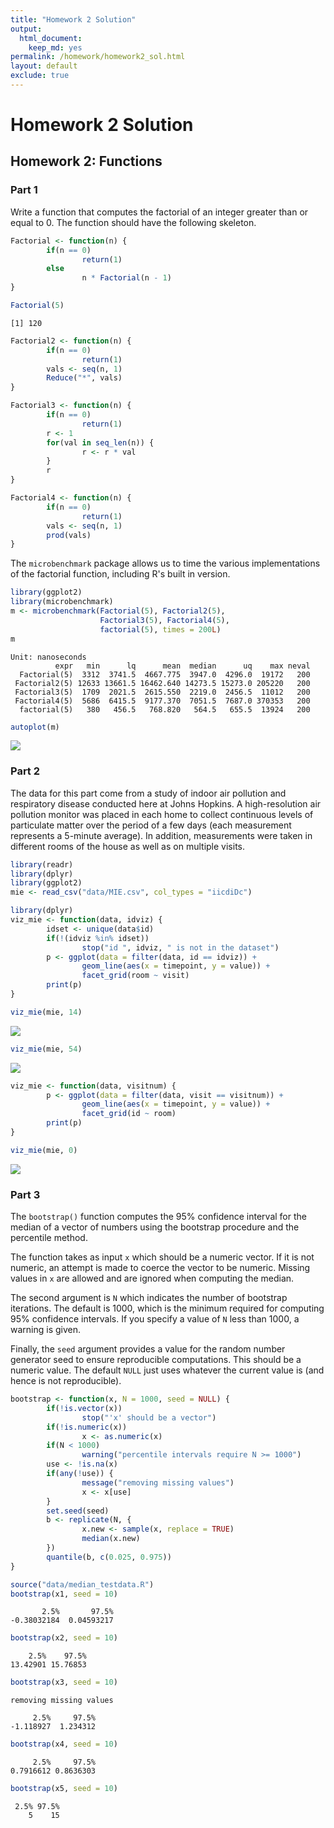 ```yaml
---
title: "Homework 2 Solution"
output: 
  html_document: 
    keep_md: yes
permalink: /homework/homework2_sol.html
layout: default 
exclude: true
---
```


# Homework 2 Solution



## Homework 2: Functions


### Part 1

Write a function that computes the factorial of an integer greater than or equal to 0. The function should have the following skeleton.


```r
Factorial <- function(n) {
        if(n == 0) 
                return(1)
        else
                n * Factorial(n - 1)
}
```


```r
Factorial(5)
```

```
[1] 120
```


```r
Factorial2 <- function(n) {
        if(n == 0)
                return(1)
        vals <- seq(n, 1)
        Reduce("*", vals)
}

Factorial3 <- function(n) {
        if(n == 0)
                return(1)
        r <- 1
        for(val in seq_len(n)) {
                r <- r * val
        }
        r
}

Factorial4 <- function(n) {
        if(n == 0)
                return(1)
        vals <- seq(n, 1)
        prod(vals)
}
```

The `microbenchmark` package allows us to time the various implementations of the factorial function, including R's built in version.


```r
library(ggplot2)
library(microbenchmark)
m <- microbenchmark(Factorial(5), Factorial2(5), 
                    Factorial3(5), Factorial4(5),
                    factorial(5), times = 200L)
m
```

```
Unit: nanoseconds
          expr   min      lq      mean  median      uq    max neval
  Factorial(5)  3312  3741.5  4667.775  3947.0  4296.0  19172   200
 Factorial2(5) 12633 13661.5 16462.640 14273.5 15273.0 205220   200
 Factorial3(5)  1709  2021.5  2615.550  2219.0  2456.5  11012   200
 Factorial4(5)  5686  6415.5  9177.370  7051.5  7687.0 370353   200
  factorial(5)   380   456.5   768.820   564.5   655.5  13924   200
```

```r
autoplot(m)
```

![](unnamed-chunk-5-1.png)<!-- -->


### Part 2

The data for this part come from a study of indoor air pollution and respiratory disease conducted here at Johns Hopkins. A high-resolution air pollution monitor was placed in each home to collect continuous levels of particulate matter over the period of a few days (each measurement represents a 5-minute average). In addition, measurements were taken in different rooms of the house as well as on multiple visits. 


```r
library(readr)
library(dplyr)
library(ggplot2)
mie <- read_csv("data/MIE.csv", col_types = "iicdiDc")
```



```r
library(dplyr)
viz_mie <- function(data, idviz) {
        idset <- unique(data$id)
        if(!(idviz %in% idset))
                stop("id ", idviz, " is not in the dataset")
        p <- ggplot(data = filter(data, id == idviz)) +
                geom_line(aes(x = timepoint, y = value)) + 
                facet_grid(room ~ visit)
        print(p)
}
```


```r
viz_mie(mie, 14)
```

![](unnamed-chunk-8-1.png)<!-- -->

```r
viz_mie(mie, 54)
```

![](unnamed-chunk-8-2.png)<!-- -->



```r
viz_mie <- function(data, visitnum) {
        p <- ggplot(data = filter(data, visit == visitnum)) +
                geom_line(aes(x = timepoint, y = value)) + 
                facet_grid(id ~ room)
        print(p)
}
```

```r
viz_mie(mie, 0)
```

![](unnamed-chunk-10-1.png)<!-- -->

### Part 3

The `bootstrap()` function computes the 95% confidence interval for the median of a vector of numbers using the bootstrap procedure and the percentile method. 

The function takes as input `x` which should be a numeric vector. If it is not numeric, an attempt is made to coerce the vector to be numeric. Missing values in `x` are allowed and are ignored when computing the median.

The second argument is `N` which indicates the number of bootstrap iterations. The default is 1000, which is the minimum required for computing 95% confidence intervals. If you specify a value of `N` less than 1000, a warning is given.

Finally, the `seed` argument provides a value for the random number generator seed to ensure reproducible computations. This should be a numeric value. The default `NULL` just uses whatever the current value is (and hence is not reproducible).



```r
bootstrap <- function(x, N = 1000, seed = NULL) {
        if(!is.vector(x))
                stop("'x' should be a vector")
        if(!is.numeric(x))
                x <- as.numeric(x)
        if(N < 1000)
                warning("percentile intervals require N >= 1000")
        use <- !is.na(x)
        if(any(!use)) {
                message("removing missing values")
                x <- x[use]
        }
        set.seed(seed)
        b <- replicate(N, {
                x.new <- sample(x, replace = TRUE)
                median(x.new)
        })
        quantile(b, c(0.025, 0.975))
}
```


```r
source("data/median_testdata.R")
bootstrap(x1, seed = 10)
```

```
       2.5%       97.5% 
-0.38032184  0.04593217 
```

```r
bootstrap(x2, seed = 10)
```

```
    2.5%    97.5% 
13.42901 15.76853 
```

```r
bootstrap(x3, seed = 10)
```

```
removing missing values
```

```
     2.5%     97.5% 
-1.118927  1.234312 
```

```r
bootstrap(x4, seed = 10)
```

```
     2.5%     97.5% 
0.7916612 0.8636303 
```

```r
bootstrap(x5, seed = 10)
```

```
 2.5% 97.5% 
    5    15 
```

